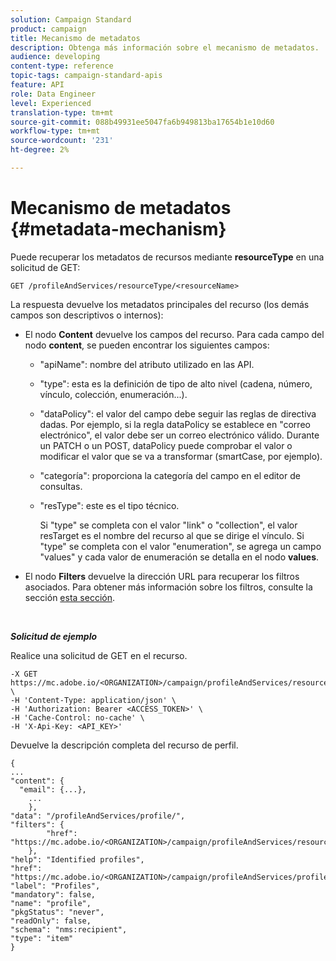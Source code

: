 ```yaml
---
solution: Campaign Standard
product: campaign
title: Mecanismo de metadatos
description: Obtenga más información sobre el mecanismo de metadatos.
audience: developing
content-type: reference
topic-tags: campaign-standard-apis
feature: API
role: Data Engineer
level: Experienced
translation-type: tm+mt
source-git-commit: 088b49931ee5047fa6b949813ba17654b1e10d60
workflow-type: tm+mt
source-wordcount: '231'
ht-degree: 2%

---
```



# Mecanismo de metadatos {#metadata-mechanism}

Puede recuperar los metadatos de recursos mediante **resourceType** en una solicitud de GET:

`GET /profileAndServices/resourceType/<resourceName>`

La respuesta devuelve los metadatos principales del recurso (los demás campos son descriptivos o internos):

* El nodo **Content** devuelve los campos del recurso. Para cada campo del nodo **content**, se pueden encontrar los siguientes campos:

   * &quot;apiName&quot;: nombre del atributo utilizado en las API.
   * &quot;type&quot;: esta es la definición de tipo de alto nivel (cadena, número, vínculo, colección, enumeración...).
   * &quot;dataPolicy&quot;: el valor del campo debe seguir las reglas de directiva dadas. Por ejemplo, si la regla dataPolicy se establece en &quot;correo electrónico&quot;, el valor debe ser un correo electrónico válido. Durante un PATCH o un POST, dataPolicy puede comprobar el valor o modificar el valor que se va a transformar (smartCase, por ejemplo).
   * &quot;categoría&quot;: proporciona la categoría del campo en el editor de consultas.
   * &quot;resType&quot;: este es el tipo técnico.

      Si &quot;type&quot; se completa con el valor &quot;link&quot; o &quot;collection&quot;, el valor resTarget es el nombre del recurso al que se dirige el vínculo.
Si &quot;type&quot; se completa con el valor &quot;enumeration&quot;, se agrega un campo &quot;values&quot; y cada valor de enumeración se detalla en el nodo **values**.

* El nodo **Filters** devuelve la dirección URL para recuperar los filtros asociados. Para obtener más información sobre los filtros, consulte la sección [esta sección](../../api/using/filtering.md).

<!-- créer une section au même niveau sur les liens -->
<!-- dans l'exemple: birthdate, email +  mettre 2 liens : un de type 1-1 , 1-N
si on prend l'exemple de l'org unit, on aura un bon exemple lien -->
<!-- plus reparler du node Data -->

<br/>

***Solicitud de ejemplo***

Realice una solicitud de GET en el recurso.

```
-X GET https://mc.adobe.io/<ORGANIZATION>/campaign/profileAndServices/resourceType/profile \
-H 'Content-Type: application/json' \
-H 'Authorization: Bearer <ACCESS_TOKEN>' \
-H 'Cache-Control: no-cache' \
-H 'X-Api-Key: <API_KEY>'
```

Devuelve la descripción completa del recurso de perfil.

```
{
...
"content": {
  "email": {...},
    ...
    },
"data": "/profileAndServices/profile/",
"filters": {
        "href": "https://mc.adobe.io/<ORGANIZATION>/campaign/profileAndServices/resourceType/<PKEY>"
    },
"help": "Identified profiles",
"href": "https://mc.adobe.io/<ORGANIZATION>/campaign/profileAndServices/profile/metadata",
"label": "Profiles",
"mandatory": false,
"name": "profile",
"pkgStatus": "never",
"readOnly": false,
"schema": "nms:recipient",
"type": "item"
}
```
